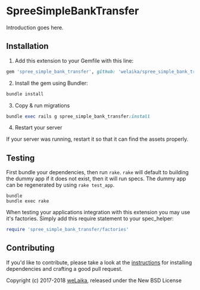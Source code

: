 SpreeSimpleBankTransfer
=======================

Introduction goes here.

## Installation

1. Add this extension to your Gemfile with this line:
  ```ruby
  gem 'spree_simple_bank_transfer', github: 'welaika/spree_simple_bank_transfer'
  ```

2. Install the gem using Bundler:
  ```ruby
  bundle install
  ```

3. Copy & run migrations
  ```ruby
  bundle exec rails g spree_simple_bank_transfer:install
  ```

4. Restart your server

  If your server was running, restart it so that it can find the assets properly.

## Testing

First bundle your dependencies, then run `rake`. `rake` will default to building the dummy app if it does not exist, then it will run specs. The dummy app can be regenerated by using `rake test_app`.

```shell
bundle
bundle exec rake
```

When testing your applications integration with this extension you may use it's factories.
Simply add this require statement to your spec_helper:

```ruby
require 'spree_simple_bank_transfer/factories'
```


## Contributing

If you'd like to contribute, please take a look at the
[instructions](CONTRIBUTING.md) for installing dependencies and crafting a good
pull request.

Copyright (c) 2017-2018 [weLaika](https://dev.welaika.com), released under the New BSD License
